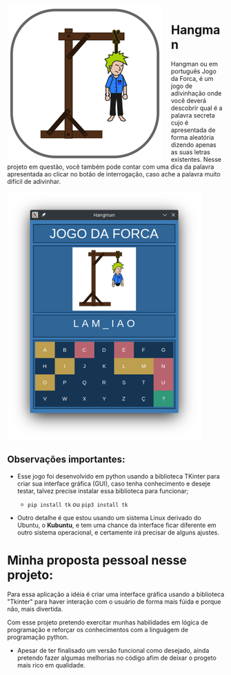 <img src="./src/img/hangman_icon.svg" align="left" style="margin-right: 20px;">

# **Hangman**
Hangman ou em português Jogo da Forca, é um jogo de adivinhação onde você deverá descobrir qual é a palavra secreta cujo é apresentada de forma aleatória dizendo apenas as suas letras existentes.
Nesse projeto em questão, você também pode contar com uma dica da palavra apresentada ao clicar no botão de interrogação, caso ache a palavra muito difícil de adivinhar.

<img src="./src/img/screenshot.png" style="max-width: 450px">

## **Observações importantes:**
- Esse jogo foi desenvolvido em python usando a biblioteca TKinter para criar sua interface gráfica (GUI), caso tenha conhecimento e deseje testar, talvez precise instalar essa biblioteca para funcionar;
  - `pip install tk` ou `pip3 install tk`

- Outro detalhe é que estou usando um sistema Linux derivado do Ubuntu, o **Kubuntu**, e tem uma chance da interface ficar diferente em outro sistema operacional, e certamente irá precisar de alguns ajustes.

# Minha proposta pessoal nesse projeto:
Para essa aplicação a idéia é criar uma interface gráfica usando a biblioteca "Tkinter" para haver interação com o usuário de forma mais fúida e porque não, mais divertida.

Com esse projeto pretendo exercitar munhas habilidades em lógica de programação e reforçar os conhecimentos com a linguágem de programação python.

- Apesar de ter finalisado um versão funcional como desejado, ainda pretendo fazer algumas melhorias no código afim de deixar o progeto mais rico em qualidade.